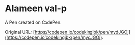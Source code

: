 # Alameen val-p

A Pen created on CodePen.

Original URL: [https://codepen.io/codekingibk/pen/mydJGOj](https://codepen.io/codekingibk/pen/mydJGOj).

